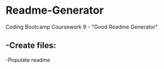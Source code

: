 # Readme-Generator
Coding Bootcamp Coursework 9 - "Good Readme Generator" 

-Create files:
-
-Populate readme